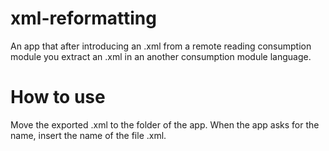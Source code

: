 # xml-reformatting

An app that after introducing an .xml from a remote reading consumption module you extract an .xml in an another consumption module language.

# How to use

Move the exported .xml to the folder of the app. When the app asks for the name, insert the name of the file .xml.
